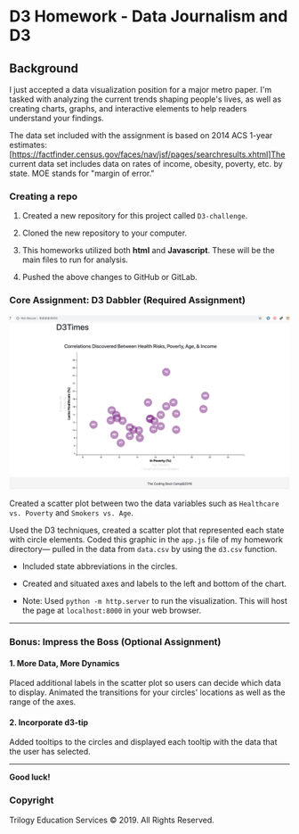 # D3 Homework - Data Journalism and D3



## Background

I just accepted a data visualization position for a major metro paper. I'm tasked with analyzing the current trends shaping people's lives, as well as creating charts, graphs, and interactive elements to help readers understand your findings.


The data set included with the assignment is based on 2014 ACS 1-year estimates: [https://factfinder.census.gov/faces/nav/jsf/pages/searchresults.xhtml]The current data set includes data on rates of income, obesity, poverty, etc. by state. MOE stands for "margin of error."

### Creating a repo

1. Created a new repository for this project called `D3-challenge`. 

2. Cloned the new repository to your computer.

3. This homeworks utilized both **html** and **Javascript**. These will be the main files to run for analysis.

5. Pushed the above changes to GitHub or GitLab.



### Core Assignment: D3 Dabbler (Required Assignment)
![Interactive chart on health risks in teh US](https://github.com/shazeeye/D3-challenge/blob/master/Health%20Risks%20in%20the%20US%20.png)

Created a scatter plot between two the data variables such as `Healthcare vs. Poverty` and `Smokers vs. Age`.

Used the D3 techniques, created a scatter plot that represented each state with circle elements. Coded this graphic in the `app.js` file of my homework directory— pulled in the data from `data.csv` by using the `d3.csv` function.

* Included state abbreviations in the circles.

* Created and situated axes and labels to the left and bottom of the chart.

* Note: Used `python -m http.server` to run the visualization. This will host the page at `localhost:8000` in your web browser.

- - -

### Bonus: Impress the Boss (Optional Assignment)

#### 1. More Data, More Dynamics

 Placed additional labels in the scatter plot so users can decide which data to display. Animated the transitions for your circles' locations as well as the range of the axes. 



#### 2. Incorporate d3-tip

Added tooltips to the circles and displayed each tooltip with the data that the user has selected. 
- - -


**Good luck!**

### Copyright

Trilogy Education Services © 2019. All Rights Reserved.

